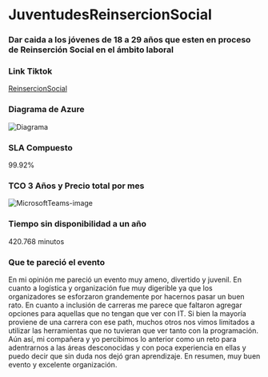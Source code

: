 # JuventudesReinsercionSocial

### Dar caida a los jóvenes de 18 a 29 años que esten en proceso de Reinserción Social en el ámbito laboral

### Link Tiktok 
[ReinsercionSocial](https://vm.tiktok.com/ZMdcTWGr7/)

### Diagrama de Azure 
![Diagrama](https://user-images.githubusercontent.com/86986964/127765613-52d9ea04-8bd2-4961-97de-29f543062fe7.png)

### SLA Compuesto 
99.92% 


### TCO 3 Años y Precio total por mes 
![MicrosoftTeams-image](https://user-images.githubusercontent.com/86986964/127766479-a8959b02-e6cc-4cd1-80ce-3e193e0b68b4.png)


### Tiempo sin disponibilidad a un año 
420.768 minutos 



### Que te pareció el evento

En mi opinión me pareció un evento muy ameno, divertido y juvenil. En cuanto a logística y organización fue muy digerible ya que los organizadores se esforzaron grandemente por hacernos pasar un buen rato. En cuanto a inclusión de carreras me parece que faltaron agregar opciones para aquellas que no tengan que ver con IT. Si bien la mayoría proviene de una carrera con ese path, muchos otros nos vimos limitados a utilizar las herramientas que no tuvieran que ver tanto con la programación. Aún así, mi compañera y yo percibimos lo anterior como un reto para adentrarnos a las áreas desconocidas y con poca experiencia en ellas y puedo decir que sin duda nos dejó gran aprendizaje. En resumen, muy buen evento y excelente organización.
